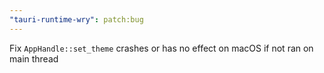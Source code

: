```yaml
---
"tauri-runtime-wry": patch:bug
---
```


Fix `AppHandle::set_theme` crashes or has no effect on macOS if not ran on main thread
